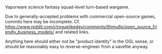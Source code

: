 Vaporware science fantasy squad-level turn-based wargame.

Due to generally-accepted problems with commercial open-source games, commits here may be incomplete.  Cf. https://www.reddit.com/r/roguelikedev/comments/6hmu6p/open_source_friendly_business_models/ and related links.

Anything here should either not be "product identity" in the OGL sense, or should be reasonably easy to reverse-engineer from a savefile anyway.